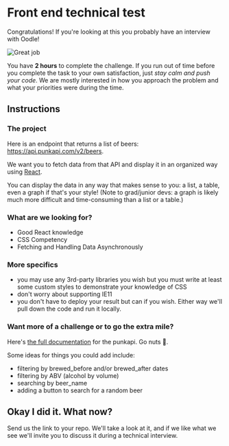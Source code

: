 # Front end technical test

Congratulations! If you're looking at this you probably have an interview with Oodle!

![Great job](https://media.giphy.com/media/xHMIDAy1qkzNS/giphy.gif)

You have **2 hours** to complete the challenge. If you run out of time before you complete the task to your own satisfaction, just *stay calm and push your code*. We are mostly interested in how you approach the problem and what your priorities were during the time.

## Instructions

### The project

Here is an endpoint that returns a list of beers: https://api.punkapi.com/v2/beers.

We want you to fetch data from that API and display it in an organized way using [React](https://reactjs.org/docs/getting-started.html).

You can display the data in any way that makes sense to you: a list, a table, even a graph if that's your style! (Note to grad/junior devs: a graph is likely much more difficult and time-consuming than a list or a table.)

### What are we looking for?
- Good React knowledge
- CSS Competency
- Fetching and Handling Data Asynchronously

### More specifics
- you may use any 3rd-party libraries you wish but you must write at least some custom styles to demonstrate your knowledge of CSS
- don't worry about supporting IE11
- you don't have to deploy your result but can if you wish. Either way we'll pull down the code and run it locally.

### Want more of a challenge or to go the extra mile?
Here's [the full documentation](https://punkapi.com/documentation/v2) for the punkapi. Go nuts 🥜.

Some ideas for things you could add include: 
- filtering by brewed_before and/or brewed_after dates
- filtering by ABV (alcohol by volume)
- searching by beer_name
- adding a button to search for a random beer

## Okay I did it. What now?
Send us the link to your repo. We'll take a look at it, and if we like what we see we'll invite you to discuss it during a technical interview.
